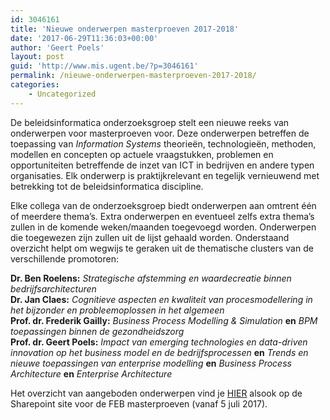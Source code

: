 ```yaml
---
id: 3046161
title: 'Nieuwe onderwerpen masterproeven 2017-2018'
date: '2017-06-29T11:36:03+00:00'
author: 'Geert Poels'
layout: post
guid: 'http://www.mis.ugent.be/?p=3046161'
permalink: /nieuwe-onderwerpen-masterproeven-2017-2018/
categories:
    - Uncategorized
---
```


De beleidsinformatica onderzoeksgroep stelt een nieuwe reeks van onderwerpen voor masterproeven voor. Deze onderwerpen betreffen de toepassing van *Information Systems* theorieën, technologieën, methoden, modellen en concepten op actuele vraagstukken, problemen en opportuniteiten betreffende de inzet van ICT in bedrijven en andere typen organisaties. Elk onderwerp is praktijkrelevant en tegelijk vernieuwend met betrekking tot de beleidsinformatica discipline.

Elke collega van de onderzoeksgroep biedt onderwerpen aan omtrent één of meerdere thema’s. Extra onderwerpen en eventueel zelfs extra thema’s zullen in de komende weken/maanden toegevoegd worden. Onderwerpen die toegewezen zijn zullen uit de lijst gehaald worden. Onderstaand overzicht helpt om wegwijs te geraken uit de thematische clusters van de verschillende promotoren:

**Dr. Ben Roelens:** *Strategische afstemming en waardecreatie binnen bedrijfsarchitecturen*  
**Dr. Jan Claes:** *Cognitieve aspecten en kwaliteit van procesmodellering in het bijzonder en probleemoplossen in het algemeen*  
**Prof. dr. Frederik Gailly:** *Business Process Modelling &amp; Simulation* **en** *BPM toepassingen binnen de gezondheidszorg*  
**Prof. dr. Geert Poels:** *Impact van emerging technologies en data-driven innovation op het business model en de bedrijfsprocessen* **en** *Trends en nieuwe toepassingen van enterprise modelling* **en** *Business Process Architecture* **en** *Enterprise Architecture*

Het overzicht van aangeboden onderwerpen vind je [HIER](http://www.mis.ugent.be/dissertation_proposals/ "Dissertation Proposals") alsook op de Sharepoint site voor de FEB masterproeven (vanaf 5 juli 2017).